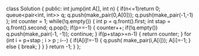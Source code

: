 class Solution {
public:
    int jump(int A[], int n) {
        if(n<=1)return 0;
        queue<pair<int, int>> q;
        q.push(make_pair(0,A[0]));
        q.push(make_pair(-1,-1) );
        int counter = 1;
        while(!q.empty())
        {
            int p = q.front().first;
            int stap = q.front().second;
            q.pop();
            if(p==-1)
            {
                counter++;
                if(!q.empty())
                    q.push(make_pair(-1, -1));
                continue;
            }
            if(p+stap>=n-1)
            {
                return counter;
            }
            for (int i = p+stap ; i > p ; i--) {
                if(A[i]!=-1)
                {
                    q.push( make_pair(i,A[i]));
                    A[i]=-1;
                }
                else
                {
                    break;
                }
            }
        }
        return -1;
    }
};
